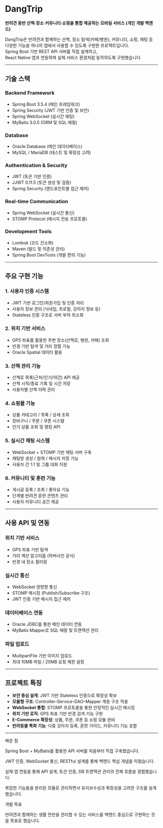 # DangTrip

**반려견 동반 산책·장소·커뮤니티·쇼핑을 통합 제공하는 모바일 서비스 (개인 개발 백엔드)**

DangTrip은 반려견과 함께하는 산책, 장소 탐색(카페/병원), 커뮤니티, 쇼핑, 채팅 등  
다양한 기능을 하나의 앱에서 사용할 수 있도록 구현한 프로젝트입니다.  
Spring Boot 기반 REST API 서버를 직접 설계하고,  
React Native 앱과 연동하여 실제 서비스 환경처럼 동작하도록 구현했습니다.

---

## 기술 스택

### Backend Framework
- Spring Boot 3.5.4 (메인 프레임워크)
- Spring Security (JWT 기반 인증 및 보안)
- Spring WebSocket (실시간 채팅)
- MyBatis 3.0.5 (ORM 및 SQL 매핑)

### Database
- Oracle Database (메인 데이터베이스)
- MySQL / MariaDB (테스트 및 확장성 고려)

### Authentication & Security
- JWT (토큰 기반 인증)
- JJWT 0.11.5 (토큰 생성 및 검증)
- Spring Security (엔드포인트별 접근 제어)

### Real-time Communication
- Spring WebSocket (실시간 통신)
- STOMP Protocol (메시지 전송 프로토콜)

### Development Tools
- Lombok (코드 간소화)
- Maven (빌드 및 의존성 관리)
- Spring Boot DevTools (개발 편의 기능)

---

## 주요 구현 기능

### 1. 사용자 인증 시스템
- JWT 기반 로그인/회원가입 및 인증 처리
- 사용자 정보 관리 (닉네임, 프로필, 강아지 정보 등)
- Stateless 인증 구조로 서버 부하 최소화

### 2. 위치 기반 서비스
- GPS 좌표를 활용한 주변 장소(산책로, 병원, 카페) 조회
- 반경 기반 탐색 및 거리 정렬 기능
- Oracle Spatial 데이터 활용

### 3. 산책 관리 기능
- 산책로 목록(근처/인기/야간) API 제공
- 산책 시작/종료 기록 및 시간 저장
- 사용자별 산책 이력 관리

### 4. 쇼핑몰 기능
- 상품 카테고리 / 목록 / 상세 조회
- 장바구니 / 주문 / 쿠폰 시스템
- 인기 상품 조회 및 랭킹 API

### 5. 실시간 채팅 시스템
- WebSocket + STOMP 기반 채팅 서버 구축
- 채팅방 생성 / 참여 / 메시지 저장 기능
- 사용자 간 1:1 및 그룹 대화 지원

### 6. 커뮤니티 및 훈련 기능
- 게시글 등록 / 조회 / 좋아요 기능
- 단계별 반려견 훈련 콘텐츠 관리
- 사용자 커뮤니티 공간 제공

---

## 사용 API 및 연동

### 위치 기반 서비스
- GPS 좌표 기반 탐색  
- 거리 계산 알고리즘 (하버사인 공식)  
- 반경 내 장소 필터링  

### 실시간 통신
- WebSocket 양방향 통신  
- STOMP 메시징 (Publish/Subscribe 구조)  
- JWT 인증 기반 메시지 접근 제어  

### 데이터베이스 연동
- Oracle JDBC를 통한 메인 데이터 연동  
- MyBatis Mapper로 SQL 매핑 및 트랜잭션 관리  

### 파일 업로드
- MultipartFile 기반 이미지 업로드  
- 최대 10MB 파일 / 20MB 요청 제한 설정  

---

## 프로젝트 특징

- **보안 중심 설계**: JWT 기반 Stateless 인증으로 확장성 확보  
- **모듈형 구조**: Controller–Service–DAO–Mapper 계층 구조 적용  
- **WebSocket 통합**: STOMP 프로토콜을 통한 안정적인 실시간 메시징  
- **위치 기반 로직**: GPS 좌표 기반 반경 검색 기능 구현  
- **E-Commerce 확장성**: 상품, 주문, 쿠폰 등 쇼핑 모듈 완비  
- **반려동물 특화 기능**: 다중 강아지 등록, 훈련 가이드, 커뮤니티 기능 포함  

---


배운 점

Spring Boot + MyBatis를 활용한 API 서버를 처음부터 직접 구축했습니다.

JWT 인증, WebSocket 통신, RESTful 설계를 통해 백엔드 핵심 개념을 익혔습니다.

실제 앱 연동을 통해 API 설계, 토큰 인증, DB 트랜잭션 관리의 전체 흐름을 경험했습니다.

복잡한 기능들을 분리된 모듈로 관리하면서 유지보수성과 확장성을 고려한 구조를 설계했습니다.

개발 목표

반려견과 함께하는 생활 전반을 관리할 수 있는 서비스를 백엔드 중심으로 구현하는 것을 목표로 했습니다.
